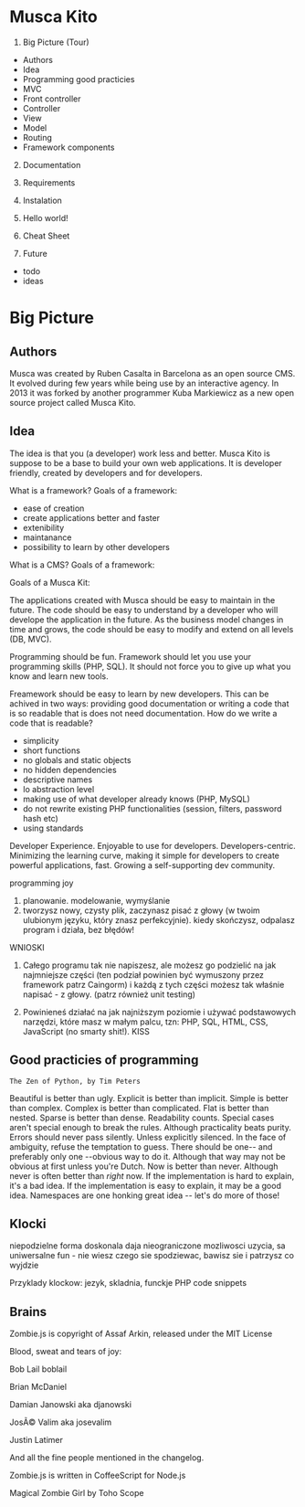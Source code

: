 Musca Kito
==========

1. Big Picture (Tour)
  - Authors
  - Idea
  - Programming good practicies
  - MVC
  - Front controller
  - Controller
  - View
  - Model
  - Routing
  - Framework components


2. Documentation
  1. Requirements
  2. Instalation
  3. Hello world!
  4. Cheat Sheet

3. Future
  - todo
  - ideas

# Big Picture

## Authors

Musca was created by Ruben Casalta in Barcelona as an open source CMS. It evolved during few years while being use by an interactive agency. In 2013 it was forked by another programmer Kuba Markiewicz as a new open source project called Musca Kito. 

## Idea

The idea is that you (a developer) work less and better.
Musca Kito is suppose to be a base to build your own web applications. It is developer friendly, created by developers and for developers. 

What is a framework?
Goals of a framework:
- ease of creation
- create applications better and faster
- extenibility
- maintanance 
- possibility to learn by other developers

What is a CMS?
Goals of a framework:


Goals of a Musca Kit:


The applications created with Musca should be easy to maintain in the future. The code should be easy to understand by a developer who will develope the application in the future. As the business model changes in time and grows, the code should be easy to modify and extend on all levels (DB, MVC).

Programming should be fun. Framework should let you use your programming skills (PHP, SQL). It should not force you to give up what you know and learn new tools.

Freamework should be easy to learn by new developers. 
This can be achived in two ways: providing good documentation or writing a code that is so readable that is does not need documentation.
How do we write a code that is readable?
- simplicity
- short functions
- no globals and static objects
- no hidden dependencies
- descriptive names
- lo abstraction level
- making use of what developer already knows (PHP, MySQL)
- do not rewrite existing PHP functionalities (session, filters, password hash etc)
- using standards

Developer Experience. 
Enjoyable to use for developers.
Developers-centric.
Minimizing the learning curve, making it simple for developers to create powerful applications, fast.
Growing a self-supporting dev community.




programming joy

1. planowanie. modelowanie, wymyślanie
2. tworzysz nowy, czysty plik, zaczynasz pisać z głowy (w twoim ulubionym języku, który znasz perfekcyjnie). kiedy skończysz, odpalasz program i działa, bez błędów!

WNIOSKI

1. Całego programu tak nie napiszesz, ale możesz go podzielić na jak najmniejsze części (ten podział powinien być wymuszony przez framework patrz Caingorm) i każdą z tych części możesz tak właśnie napisać - z głowy. (patrz również unit testing)

2. Powinieneś działać na jak najniższym poziomie i używać podstawowych narzędzi, które masz w małym palcu, tzn: PHP, SQL, HTML, CSS, JavaScript (no smarty shit!). KISS



## Good practicies of programming

`The Zen of Python, by Tim Peters`

Beautiful is better than ugly.
Explicit is better than implicit.
Simple is better than complex.
Complex is better than complicated.
Flat is better than nested.
Sparse is better than dense.
Readability counts.
Special cases aren't special enough to break the rules.
Although practicality beats purity.
Errors should never pass silently.
Unless explicitly silenced.
In the face of ambiguity, refuse the temptation to guess.
There should be one-- and preferably only one --obvious way to do it.
Although that way may not be obvious at first unless you're Dutch.
Now is better than never.
Although never is often better than *right* now.
If the implementation is hard to explain, it's a bad idea.
If the implementation is easy to explain, it may be a good idea.
Namespaces are one honking great idea -- let's do more of those!





## Klocki

niepodzielne
forma doskonala
daja nieograniczone mozliwosci uzycia, sa uniwersalne
fun - nie wiesz czego sie spodziewac, bawisz sie i patrzysz co wyjdzie

Przyklady klockow:
jezyk, skladnia, funckje PHP
code snippets


## Brains

Zombie.js is copyright of Assaf Arkin, released under the MIT License

Blood, sweat and tears of joy:

Bob Lail boblail

Brian McDaniel

Damian Janowski aka djanowski

JosÃ© Valim aka josevalim

Justin Latimer

And all the fine people mentioned in the changelog.

Zombie.js is written in CoffeeScript for Node.js

Magical Zombie Girl by Toho Scope
